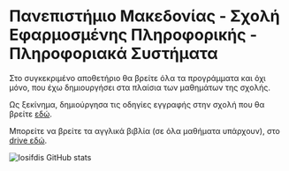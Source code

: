 # Πανεπιστήμιο Μακεδονίας - Σχολή Εφαρμοσμένης Πληροφορικής - Πληροφοριακά Συστήματα

Στο συγκεκριμένο αποθετήριο θα βρείτε όλα τα προγράμματα και όχι μόνο, που έχω δημιουργήσει στα πλαίσια των μαθημάτων της σχολής.  

Ως ξεκίνημα, δημιούργησα τις οδηγίες εγγραφής στην σχολή που θα βρείτε [εδώ](https://github.com/iosifidis/UoM-Applied-Informatics/blob/main/eggrafi-stin-efarmosmeni-pliforiki.md).  

Μπορείτε να βρείτε τα αγγλικά βιβλία (σε όλα μαθήματα υπάρχουν), στο [drive εδώ](http://tiny.cc/pamak).

![Iosifdis GitHub stats](https://github-readme-stats.vercel.app/api?username=iosifidis&repo=UoM-Applied-Informatics&show_icons=true&theme=dark)
